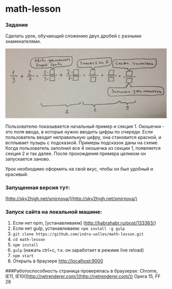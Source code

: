 math-lesson
===========

### Задание 

Сделать урок, обучающий сложению двух дробей с разными знаменателями.

<img src="https://github.com/indra-uolles/math-lesson/raw/master/test.jpeg"/>

Пользователю показывается начальный пример и секция 1. Окошечки - это поля ввода, в которые нужно вводить цифры по очереди. Если пользователь вводит неправильную цифру, она становится красной, и всплывает пузырь с подсказкой. Примеры подсказок даны на схеме. Когда пользователь заполнил все 4 окошечка из секции 1, появляется секция 2  и так далее. После прохождения примера целиком он запускается заново. 

Урок необходимо оформить на свой вкус, чтобы он был удобный и красивый.

### Запущенная версия тут:
[http://sky2high.net/smirnova/](http://sky2high.net/smirnova/)

### Запуск сайта на локальной машине:

1. Если нет npm, [устанавливаем] (http://habrahabr.ru/post/133363/)
2. Если нет gulp, устанавливаем: `npm install -g gulp`
3. `git clone https://github.com/indra-uolles/math-lesson.git`
4. `cd math-lesson`
5. `npm install`
6. `gulp` (нажать ctrl+c, т.к. он заработает в режиме live reload)
6. `npm start`
7. Открыть в браузере [http://localhost:9000](http://localhost:9000)

###Работоспособность
страница проверялась в браузерах: Chrome, IE11, IE10([http://netrenderer.com/](http://netrenderer.com/)) Opera 15, FF 28